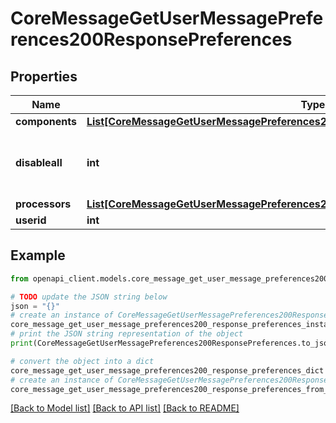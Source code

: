 # CoreMessageGetUserMessagePreferences200ResponsePreferences


## Properties

Name | Type | Description | Notes
------------ | ------------- | ------------- | -------------
**components** | [**List[CoreMessageGetUserMessagePreferences200ResponsePreferencesComponentsInner]**](CoreMessageGetUserMessagePreferences200ResponsePreferencesComponentsInner.md) |  | 
**disableall** | **int** | Whether all the preferences are disabled | [default to null]
**processors** | [**List[CoreMessageGetUserMessagePreferences200ResponsePreferencesProcessorsInner]**](CoreMessageGetUserMessagePreferences200ResponsePreferencesProcessorsInner.md) |  | 
**userid** | **int** | User id | 

## Example

```python
from openapi_client.models.core_message_get_user_message_preferences200_response_preferences import CoreMessageGetUserMessagePreferences200ResponsePreferences

# TODO update the JSON string below
json = "{}"
# create an instance of CoreMessageGetUserMessagePreferences200ResponsePreferences from a JSON string
core_message_get_user_message_preferences200_response_preferences_instance = CoreMessageGetUserMessagePreferences200ResponsePreferences.from_json(json)
# print the JSON string representation of the object
print(CoreMessageGetUserMessagePreferences200ResponsePreferences.to_json())

# convert the object into a dict
core_message_get_user_message_preferences200_response_preferences_dict = core_message_get_user_message_preferences200_response_preferences_instance.to_dict()
# create an instance of CoreMessageGetUserMessagePreferences200ResponsePreferences from a dict
core_message_get_user_message_preferences200_response_preferences_from_dict = CoreMessageGetUserMessagePreferences200ResponsePreferences.from_dict(core_message_get_user_message_preferences200_response_preferences_dict)
```
[[Back to Model list]](../README.md#documentation-for-models) [[Back to API list]](../README.md#documentation-for-api-endpoints) [[Back to README]](../README.md)


